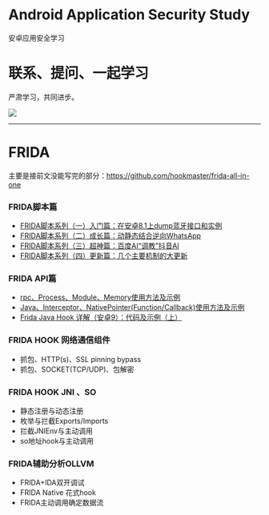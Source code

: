 # Android Application Security Study
安卓应用安全学习


# 联系、提问、一起学习

严肃学习，共同进步。

![](pic/xiaomiquan.png)

---

# FRIDA

主要是接前文没能写完的部分：https://github.com/hookmaster/frida-all-in-one

### FRIDA脚本篇

- [FRIDA脚本系列（一）入门篇：在安卓8.1上dump蓝牙接口和实例](https://github.com/hookmaster/frida-all-in-one/tree/master/04.FRIDA-SCRIPTS/FRIDA%E8%84%9A%E6%9C%AC%E7%B3%BB%E5%88%97%EF%BC%88%E4%B8%80%EF%BC%89%E5%85%A5%E9%97%A8%E7%AF%87%EF%BC%9A%E5%9C%A8%E5%AE%89%E5%8D%938.1%E4%B8%8Adump%E8%93%9D%E7%89%99%E6%8E%A5%E5%8F%A3%E5%92%8C%E5%AE%9E%E4%BE%8B)
- [FRIDA脚本系列（二）成长篇：动静态结合逆向WhatsApp](https://github.com/hookmaster/frida-all-in-one/tree/master/04.FRIDA-SCRIPTS/FRIDA%E8%84%9A%E6%9C%AC%E7%B3%BB%E5%88%97%EF%BC%88%E4%BA%8C%EF%BC%89%E6%88%90%E9%95%BF%E7%AF%87%EF%BC%9A%E5%8A%A8%E9%9D%99%E6%80%81%E7%BB%93%E5%90%88%E9%80%86%E5%90%91WhatsApp)
- [FRIDA脚本系列（三）超神篇：百度AI“调教”抖音AI](https://github.com/hookmaster/frida-all-in-one/tree/master/04.FRIDA-SCRIPTS/FRIDA%E8%84%9A%E6%9C%AC%E7%B3%BB%E5%88%97%EF%BC%88%E4%B8%89%EF%BC%89%E8%B6%85%E7%A5%9E%E7%AF%87%EF%BC%9A%E7%99%BE%E5%BA%A6AI%E2%80%9C%E8%B0%83%E6%95%99%E2%80%9D%E6%8A%96%E9%9F%B3AI)
- [FRIDA脚本系列（四）更新篇：几个主要机制的大更新](https://www.anquanke.com/post/id/177597)

### FRIDA API篇

- [rpc、Process、Module、Memory使用方法及示例](https://www.anquanke.com/post/id/195215)
- [Java、Interceptor、NativePointer(Function/Callback)使用方法及示例](https://www.anquanke.com/post/id/195869)
- [Frida Java Hook 详解（安卓9）：代码及示例（上）](https://mp.weixin.qq.com/s/2BdX-rtAu8WZuzY3pK94NQ)

### FRIDA HOOK 网络通信组件

- 抓包、HTTP(s)、SSL pinning bypass
- 抓包、SOCKET(TCP/UDP)、包解密

### FRIDA HOOK JNI 、SO

- 静态注册与动态注册
- 枚举与拦截Exports/Imports
- 拦截JNIEnv与主动调用
- so地址hook与主动调用

### FRIDA辅助分析OLLVM

- FRIDA+IDA双开调试
- FRIDA Native 花式hook
- FRIDA主动调用确定数据流

